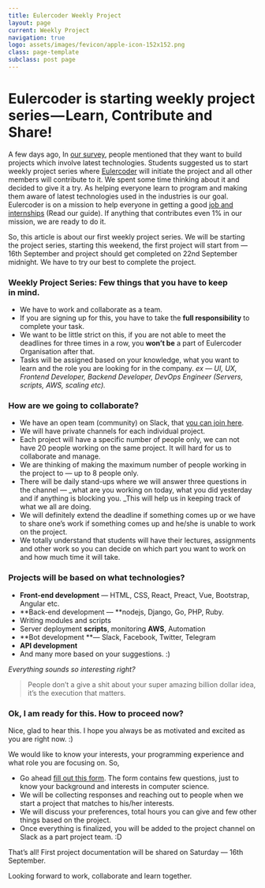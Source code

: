 ```yaml
---
title: Eulercoder Weekly Project
layout: page
current: Weekly Project
navigation: true
logo: assets/images/fevicon/apple-icon-152x152.png
class: page-template
subclass: post page
---
```


# Eulercoder is starting weekly project series — Learn, Contribute and Share!

A few days ago, In [our survey](https://vikeshtiwari.typeform.com/to/FnRkIU), people mentioned that they want to build projects which involve latest technologies. Students suggested us to start weekly project series where [Eulercoder](/about/) will initiate the project and all other members will contribute to it. We spent some time thinking about it and decided to give it a try. As helping everyone learn to program and making them aware of latest technologies used in the industries is our goal. Eulercoder is on a mission to help everyone in getting a good [job and internships](http://eulercoder.me/2017/07/summer-internship-ultimate-guide/) (Read our guide). If anything that contributes even 1% in our mission, we are ready to do it.

So, this article is about our first weekly project series. We will be starting the project series, starting this weekend, the first project will start from — 16th September and project should get completed on 22nd September midnight. We have to try our best to complete the project.

### Weekly Project Series: Few things that you have to keep in mind.

  * We have to work and collaborate as a team.
  * If you are signing up for this, you have to take the **full responsibility** to complete your task.
  * We want to be little strict on this, if you are not able to meet the deadlines for three times in a row, you **won’t be** a part of Eulercoder Organisation after that.
  * Tasks will be assigned based on your knowledge, what you want to learn and the role you are looking for in the company. _ex — UI, UX, Frontend Developer, Backend Developer, DevOps Engineer (Servers, scripts, AWS, scaling etc)._

### How are we going to collaborate?

  * We have an open team (community) on Slack, that [you can join here](http://bit.ly/EulercoderOnSlack).
  * We will have private channels for each individual project.
  * Each project will have a specific number of people only, we can not have 20 people working on the same project. It will hard for us to collaborate and manage.
  * We are thinking of making the maximum number of people working in the project to — up to 8 people only.
  * There will be daily stand-ups where we will answer three questions in the channel — _what are you working on today, what you did yesterday and if anything is blocking you. _This will help us in keeping track of what we all are doing.
  * We will definitely extend the deadline if something comes up or we have to share one’s work if something comes up and he/she is unable to work on the project.
  * We totally understand that students will have their lectures, assignments and other work so you can decide on which part you want to work on and how much time it will take.

### Projects will be based on what technologies?

  * **Front-end development** — HTML, CSS, React, Preact, Vue, Bootstrap, Angular etc.
  * **Back-end development — **nodejs, Django, Go, PHP, Ruby.
  * Writing modules and scripts
  * Server deployment **scripts**, monitoring **AWS**, Automation
  * **Bot development **— Slack, Facebook, Twitter, Telegram
  * **API development**
  * And many more based on your suggestions. :)

_Everything sounds so interesting right?_

> People don’t a give a shit about your super amazing billion dollar idea, it’s the execution that matters.

### Ok, I am ready for this. How to proceed now?

Nice, glad to hear this. I hope you always be as motivated and excited as you are right now. :)

We would like to know your interests, your programming experience and what role you are focusing on. So,

  * Go ahead [fill out this form](https://vikeshtiwari.typeform.com/to/hEMM6g). The form contains few questions, just to know your background and interests in computer science.
  * We will be collecting responses and reaching out to people when we start a project that matches to his/her interests.
  * We will discuss your preferences, total hours you can give and few other things based on the project.
  * Once everything is finalized, you will be added to the project channel on Slack as a part project team. :D

That’s all! First project documentation will be shared on Saturday — 16th September.

Looking forward to work, collaborate and learn together.
